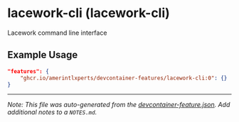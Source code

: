 
# lacework-cli (lacework-cli)

Lacework command line interface

## Example Usage

```json
"features": {
    "ghcr.io/amerintlxperts/devcontainer-features/lacework-cli:0": {}
}
```





---

_Note: This file was auto-generated from the [devcontainer-feature.json](https://github.com/amerintlxperts/devcontainer-features/blob/main/src/lacework-cli/devcontainer-feature.json).  Add additional notes to a `NOTES.md`._
